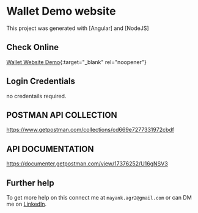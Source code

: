 # Wallet Demo website

This project was generated with [Angular] and [NodeJS]

## Check Online 

[Wallet Website Demo](http://mayank.frikis.xyz/git_publish/wallet_demo/){:target="_blank" rel="noopener"}

## Login Credentials

no credentails required.

## POSTMAN API COLLECTION
https://www.getpostman.com/collections/cd669e7277331972cbdf

## API DOCUMENTATION
https://documenter.getpostman.com/view/17376252/U16gNSV3

## Further help

To get more help on this connect me at `mayank.agr2@gmail.com` or can DM me on [LinkedIn](https://www.linkedin.com/in/mayank-agrawal-59192940/).
